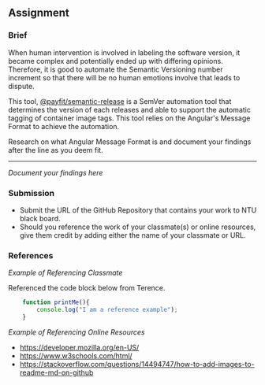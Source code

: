 ## Assignment

### Brief

When human intervention is involved in labeling the software version, it became complex and potentially ended up with differing opinions. Therefore, it is good to automate the Semantic Versioning number increment so that there will be no human emotions involve that leads to dispute. 

This tool, [@payfit/semantic-release](https://npm.io/package/@payfit/semantic-release) is a SemVer automation tool that determines the version of each releases and able to support the automatic tagging of container image tags. This tool relies on the Angular's Message Format to achieve the automation.

Research on what Angular Message Format is and document your findings after the line as you deem fit.

---

*Document your findings here*

### Submission 

- Submit the URL of the GitHub Repository that contains your work to NTU black board.
- Should you reference the work of your classmate(s) or online resources, give them credit by adding either the name of your classmate or URL. 

### References

_Example of Referencing Classmate_

Referenced the code block below from Terence.
```js
    function printMe(){
        console.log("I am a reference example");
    }
```

_Example of Referencing Online Resources_

- https://developer.mozilla.org/en-US/
- https://www.w3schools.com/html/
- https://stackoverflow.com/questions/14494747/how-to-add-images-to-readme-md-on-github

